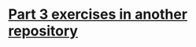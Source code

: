 # [Part 3 exercises in another repository](https://github.com/gustafla/fso-puhelinluettelo-backend)
